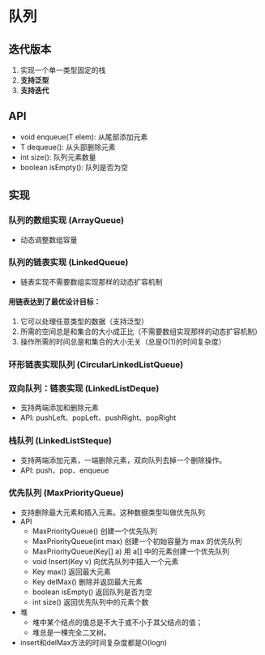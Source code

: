# 队列

## 迭代版本

1. 实现一个单一类型固定的栈
2. **支持泛型**
3. **支持迭代**

## API
- void enqueue(T elem): 从尾部添加元素
- T dequeue(): 从头部删除元素
- int size(): 队列元素数量
- boolean isEmpty(): 队列是否为空

## 实现

### 队列的数组实现 (ArrayQueue)
- 动态调整数组容量

### 队列的链表实现 (LinkedQueue)
- 链表实现不需要数组实现那样的动态扩容机制

#### 用链表达到了最优设计目标：
1. 它可以处理任意类型的数据（支持泛型）
2. 所需的空间总是和集合的大小成正比（不需要数组实现那样的动态扩容机制）
3. 操作所需的时间总是和集合的大小无关（总是O(1)的时间复杂度）

### 环形链表实现队列 (CircularLinkedListQueue)

### 双向队列：链表实现 (LinkedListDeque)
- 支持两端添加和删除元素
- API: pushLeft、popLeft、pushRight、popRight

### 栈队列 (LinkedListSteque)
- 支持两端添加元素，一端删除元素，双向队列去掉一个删除操作。
- API: push、pop、enqueue

### 优先队列 (MaxPriorityQueue)
- 支持删除最大元素和插入元素。这种数据类型叫做优先队列
- API
  - MaxPriorityQueue() 创建一个优先队列
  - MaxPriorityQueue(int max) 创建一个初始容量为 max 的优先队列
  - MaxPriorityQueue(Key[] a) 用 a[] 中的元素创建一个优先队列 
  - void Insert(Key v) 向优先队列中插入一个元素
  - Key max() 返回最大元素
  - Key delMax() 删除并返回最大元素
  - boolean isEmpty() 返回队列是否为空
  - int size() 返回优先队列中的元素个数
- 堆
  - 堆中某个结点的值总是不大于或不小于其父结点的值；
  - 堆总是一棵完全二叉树。
- insert和delMax方法的时间复杂度都是O(logn)
